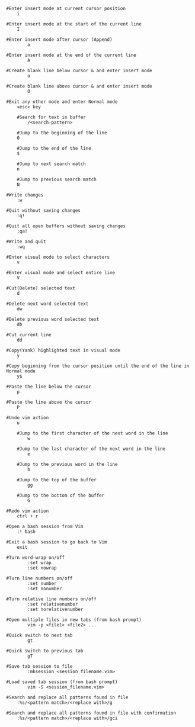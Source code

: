 	#Enter insert mode at current cursor position
		i

	#Enter insert mode at the start of the current line
		I

	#Enter insert mode after cursor (Append)
       		a

	#Enter insert mode at the end of the current line
        	A

	#Create blank line below cursor & and enter insert mode
        	o

	#Create blank line above cursor & and enter insert mode
        	O

	#Exit any other mode and enter Normal mode
		<esc> key

    	#Search for text in buffer
        	/<search-pattern>

    	#Jump to the beginning of the line 
		0

    	#Jump to the end of the line 
		$

    	#Jump to next search match
		n

    	#Jump to previous search match
		N

	#Write changes
		:w

	#Quit without saving changes
		:q!

	#Quit all open buffers without saving changes
		:qa!

	#Write and quit
		:wq
   
	#Enter visual mode to select characters
		v

	#Enter visual mode and select entire line
		V

	#Cut(Delete) selected text
		d

	#Delete next word selected text
		dw

	#Delete previous word selected text
		db

	#Cut current line
		dd

	#Copy(Yank) highlighted text in visual mode
		y

	#Copy beginning from the cursor position until the end of the line in Normal mode
		y$

	#Paste the line below the cursor
		p

	#Paste the line above the cursor
		P

	#Undo vim action
		u

    	#Jump to the first character of the next word in the line
       		w

    	#Jump to the last character of the next word in the line
        	e

    	#Jump to the previous word in the line
        	b

    	#Jump to the top of the buffer
        	gg

    	#Jump to the bottom of the buffer
        	G

	#Redo vim action
		ctrl + r

	#Open a bash session from Vim
		:! bash

	#Exit a bash session to go back to Vim
		exit

	#Turn word-wrap on/off
        	:set wrap
        	:set nowrap	

	#Turn line numbers on/off
        	:set number
        	:set nonumber

	#Turn relative line numbers on/off
        	:set relativenumber
        	:set norelativenumber

	#Open multiple files in new tabs (from bash prompt)
        	vim -p <file1> <file2> ...

	#Quick switch to next tab
        	gt

	#Quick switch to previous tab
        	gT

	#Save tab session to file
        	:mksession <session_filename.vim>

	#Load saved tab session (from bash prompt)
        	vim -S <session_filename.vim>

	#Search and replace all patterns found in file
		:%s/<pattern match>/<replace with>/g

	#Search and replace all patterns found in file with confirmation
		:%s/<pattern match>/<replace with>/gci
	
